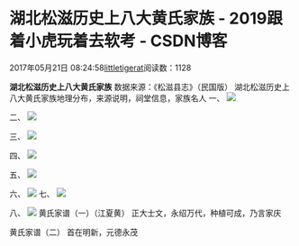 
# 湖北松滋历史上八大黄氏家族 - 2019跟着小虎玩着去软考 - CSDN博客

2017年05月21日 08:24:58[littletigerat](https://me.csdn.net/littletigerat)阅读数：1128



**湖北松滋历史上八大黄氏家族**
数据来源：《松滋县志》（民国版）
湖北松滋历史上八大黄氏家族地理分布，来源说明，祠堂信息，家族名人
一、
![](https://wx.qq.com/cgi-bin/mmwebwx-bin/webwxgetmsgimg?&MsgID=3541878433056623594&skey=%40crypt_94697fca_121c9bb4f08201ab39e4b614089af48a)

二、
![](https://wx.qq.com/cgi-bin/mmwebwx-bin/webwxgetmsgimg?&MsgID=2917808097894919435&skey=%40crypt_94697fca_121c9bb4f08201ab39e4b614089af48a)

三、
![](https://wx.qq.com/cgi-bin/mmwebwx-bin/webwxgetmsgimg?&MsgID=7541259977088374788&skey=%40crypt_94697fca_121c9bb4f08201ab39e4b614089af48a)

四、
![](https://wx.qq.com/cgi-bin/mmwebwx-bin/webwxgetmsgimg?&MsgID=8356106120105531021&skey=%40crypt_94697fca_121c9bb4f08201ab39e4b614089af48a)

五、
![](https://wx.qq.com/cgi-bin/mmwebwx-bin/webwxgetmsgimg?&MsgID=4900371959172174298&skey=%40crypt_94697fca_121c9bb4f08201ab39e4b614089af48a)


六、
![](https://wx.qq.com/cgi-bin/mmwebwx-bin/webwxgetmsgimg?&MsgID=3011997885547553018&skey=%40crypt_94697fca_121c9bb4f08201ab39e4b614089af48a)
七、
![](https://wx.qq.com/cgi-bin/mmwebwx-bin/webwxgetmsgimg?&MsgID=4882515176707369228&skey=%40crypt_94697fca_121c9bb4f08201ab39e4b614089af48a)

八、
![](https://wx.qq.com/cgi-bin/mmwebwx-bin/webwxgetmsgimg?&MsgID=6941216676659239684&skey=%40crypt_94697fca_121c9bb4f08201ab39e4b614089af48a)
黄氏家谱（一）（江夏黄）
正大士文，永绍万代，种植可成，乃言家庆

黄氏家谱（二）
首在明新，元德永茂



